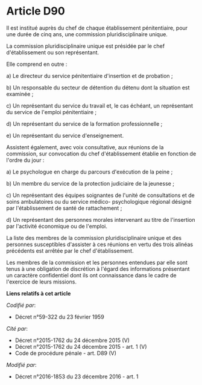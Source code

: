 # Article D90

Il est institué auprès du chef de chaque établissement pénitentiaire, pour une durée de cinq ans, une commission
pluridisciplinaire unique. 

La commission pluridisciplinaire unique est présidée par le chef d'établissement ou son représentant. 

Elle comprend en outre : 

a) Le directeur du service pénitentiaire d'insertion et de probation ; 

b) Un responsable du secteur de détention du détenu dont la situation est examinée ; 

c) Un représentant du service du travail et, le cas échéant, un représentant du service de l'emploi pénitentiaire ; 

d) Un représentant du service de la formation professionnelle ; 

e) Un représentant du service d'enseignement. 

Assistent également, avec voix consultative, aux réunions de la commission, sur convocation du chef d'établissement établie
en fonction de l'ordre du jour : 

a) Le psychologue en charge du parcours d'exécution de la peine ; 

b) Un membre du service de la protection judiciaire de la jeunesse ; 

c) Un représentant des équipes soignantes de l'unité de consultations et de soins ambulatoires ou du service médico-
psychologique régional désigné par l'établissement de santé de rattachement ;

d) Un représentant des personnes morales intervenant au titre de l'insertion par l'activité économique ou de l'emploi. 

La liste des membres de la commission pluridisciplinaire unique et des personnes susceptibles d'assister à ces réunions en
vertu des trois alinéas précédents est arrêtée par le chef d'établissement. 

Les membres de la commission et les personnes entendues par elle sont tenus à une obligation de discrétion à l'égard des
informations présentant un caractère confidentiel dont ils ont connaissance dans le cadre de l'exercice de leurs missions.

**Liens relatifs à cet article**

_Codifié par_:

  - Décret n°59-322 du 23 février 1959

_Cité par_:

  - Décret n°2015-1762 du 24 décembre 2015 (V)
  - Décret n°2015-1762 du 24 décembre 2015 - art. 1 (V)
  - Code de procédure pénale - art. D89 (V)

_Modifié par_:

  - Décret n°2016-1853 du 23 décembre 2016 - art. 1
